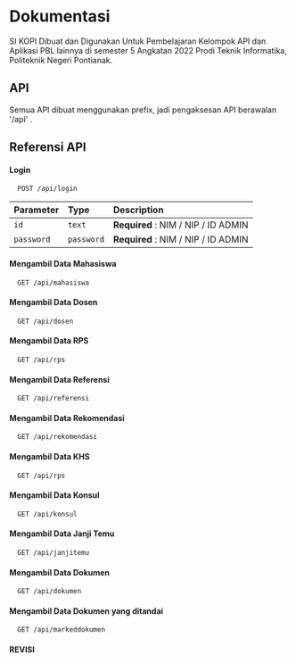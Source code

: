 
# Dokumentasi

SI KOPI Dibuat dan Digunakan Untuk Pembelajaran Kelompok API dan Aplikasi PBL lainnya di semester 5 Angkatan 2022 Prodi Teknik Informatika, Politeknik Negeri Pontianak.

## API
Semua API dibuat menggunakan prefix, jadi pengaksesan API berawalan '/api' .




## Referensi API

#### Login

```http
  POST /api/login
```

| Parameter | Type     | Description                |
| :-------- | :------- | :------------------------- |
| `id` | `text` | **Required** : NIM / NIP / ID ADMIN |
| `password` | `password` | **Required** : NIM / NIP / ID ADMIN |


#### Mengambil Data Mahasiswa

```http
  GET /api/mahasiswa
```
#### Mengambil Data Dosen

```http
  GET /api/dosen
```
#### Mengambil Data RPS

```http
  GET /api/rps
``` 
#### Mengambil Data Referensi

```http
  GET /api/referensi
``` 
#### Mengambil Data Rekomendasi

```http
  GET /api/rekomendasi
``` 
#### Mengambil Data KHS

```http
  GET /api/rps
``` 
#### Mengambil Data Konsul

```http
  GET /api/konsul
``` 
#### Mengambil Data Janji Temu

```http
  GET /api/janjitemu
``` 
#### Mengambil Data Dokumen

```http
  GET /api/dokumen
``` 
#### Mengambil Data Dokumen yang ditandai

```http
  GET /api/markeddokumen
``` 
#### REVISI

    